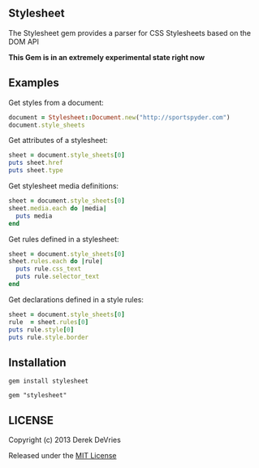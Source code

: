 ## Stylesheet

The Stylesheet gem provides a parser for CSS Stylesheets based on the DOM API

**This Gem is in an extremely experimental state right now**


## Examples

Get styles from a document: 

```ruby
document = Stylesheet::Document.new("http://sportspyder.com")
document.style_sheets
```

Get attributes of a stylesheet: 

```ruby
sheet = document.style_sheets[0]
puts sheet.href
puts sheet.type
```

Get stylesheet media definitions: 

```ruby
sheet = document.style_sheets[0]
sheet.media.each do |media| 
  puts media
end
```

Get rules defined in a stylesheet: 

```ruby
sheet = document.style_sheets[0]
sheet.rules.each do |rule|
  puts rule.css_text
  puts rule.selector_text
end
```

Get declarations defined in a style rules: 

```ruby
sheet = document.style_sheets[0]
rule  = sheet.rules[0]
puts rule.style[0]
puts rule.style.border
```

## Installation

```
gem install stylesheet
```
```
gem "stylesheet"
```

## LICENSE

Copyright (c) 2013 Derek DeVries

Released under the [MIT License](http://www.opensource.org/licenses/MIT)

